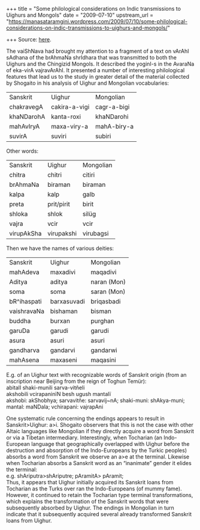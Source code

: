 +++
title = "Some philological considerations on Indic transmissions to Uighurs and Mongols"
date = "2009-07-10"
upstream_url = "https://manasataramgini.wordpress.com/2009/07/10/some-philological-considerations-on-indic-transmissions-to-uighurs-and-mongols/"

+++
Source: [here](https://manasataramgini.wordpress.com/2009/07/10/some-philological-considerations-on-indic-transmissions-to-uighurs-and-mongols/).

The vaiShNava had brought my attention to a fragment of a text on vArAhI sAdhana of the brAhmaNa shrIdhara that was transmitted to both the Uighurs and the Chingizid Mongols. It described the yoginI-s in the AvaraNa of eka-virA vajravArAhI. It presented a number of interesting philological features that lead us to the study in greater detail of the material collected by Shogaito in his analysis of Uighur and Mongolian vocabularies:

|            |               |             |
|------------|---------------|-------------|
| Sanskrit   | Uighur        | Mongolian   |
| chakravegA | cakira-a-vigi | cagr-a-bigi |
| khaNDarohA | kanta-roxi    | khaNDarohi  |
| mahAvIryA  | maxa-viry-a   | mahA-biry-a |
| suvirA     | suviri        | subiri      |

Other words:

|            |            |           |
|------------|------------|-----------|
| Sanskrit   | Uighur     | Mongolian |
| chitra     | chitri     | citiri    |
| brAhmaNa   | biraman    | biraman   |
| kalpa      | kalp       | galb      |
| preta      | prit/pirit | birit     |
| shloka     | shlok      | silüg     |
| vajra      | vcir       | vcir      |
| virupAkSha | virupakshi | virubagsi |

Then we have the names of various deities:

|             |             |             |
|-------------|-------------|-------------|
| Sanskrit    | Uighur      | Mongolian   |
| mahAdeva    | maxadivi    | maqadivi    |
| Aditya      | aditya      | naran (Mon) |
| soma        | soma        | saran (Mon) |
| bR^ihaspati | barxasuvadi | briqasbadi  |
| vaishravaNa | bishaman    | bisman      |
| buddha      | burxan      | purghan     |
| garuDa      | garudi      | garudi      |
| asura       | asuri       | asuri       |
| gandharva   | gandarvi    | gandarwi    |
| mahAsena    | maxaseni    | maqasini    |

E.g. of an Uighur text with recognizable words of Sanskrit origin (from an inscription near Beijing from the reign of Toghun Temür):  
abitalI shaki-munili sarva-vitñeli  
akshobili vcirapaninïN besh ugush mantalï  
akshobi: akShobhya; sarvavitñe: sarvavij\~nA; shaki-muni: shAkya-muni; mantal: maNDala; vchirapani: vajrapAni

One systematic rule concerning the endings appears to result in Sanskrit>Uighur: a>i. Shogaito observers that this is not the case with other Altaic languages like Mongolian if they directly acquire a word from Sanskrit or via a Tibetan intermediary. Interestingly, when Tocharian (an Indo-European language that geographically overlapped with Uighur before the destruction and absorption of the Indo-Europeans by the Turkic peoples) absorbs a word from Sanskrit we observe an a>e at the terminal. Likewise when Tocharian absorbs a Sanskrit word as an “inanimate” gender it elides the terminal:  
e.g. shAriputra>shAriputre; pAramitA> pAramit;  
Thus, it appears that Uighur initially acquired its Sanskrit loans from Tocharian as the Turks over ran the Indo-Europeans (of mummy fame). However, it continued to retain the Tocharian type terminal transformations, which explains the transformation of the Sanskrit words that were subsequently absorbed by Uighur. The endings in Mongolian in turn indicate that it subsequently acquired several already transformed Sanskrit loans from Uighur.

